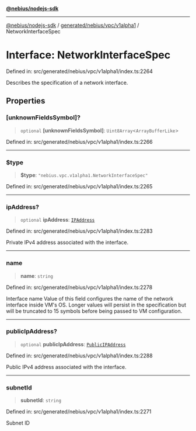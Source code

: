 [**@nebius/nodejs-sdk**](../../../../../README.md)

***

[@nebius/nodejs-sdk](../../../../../README.md) / [generated/nebius/vpc/v1alpha1](../README.md) / NetworkInterfaceSpec

# Interface: NetworkInterfaceSpec

Defined in: src/generated/nebius/vpc/v1alpha1/index.ts:2264

Describes the specification of a network interface.

## Properties

### \[unknownFieldsSymbol\]?

> `optional` **\[unknownFieldsSymbol\]**: `Uint8Array`\<`ArrayBufferLike`\>

Defined in: src/generated/nebius/vpc/v1alpha1/index.ts:2266

***

### $type

> **$type**: `"nebius.vpc.v1alpha1.NetworkInterfaceSpec"`

Defined in: src/generated/nebius/vpc/v1alpha1/index.ts:2265

***

### ipAddress?

> `optional` **ipAddress**: [`IPAddress`](IPAddress.md)

Defined in: src/generated/nebius/vpc/v1alpha1/index.ts:2283

Private IPv4 address associated with the interface.

***

### name

> **name**: `string`

Defined in: src/generated/nebius/vpc/v1alpha1/index.ts:2278

Interface name
 Value of this field configures the name of the network interface inside VM's OS.
 Longer values will persist in the specification but will be truncated to 15 symbols before being passed to VM configuration.

***

### publicIpAddress?

> `optional` **publicIpAddress**: [`PublicIPAddress`](PublicIPAddress.md)

Defined in: src/generated/nebius/vpc/v1alpha1/index.ts:2288

Public IPv4 address associated with the interface.

***

### subnetId

> **subnetId**: `string`

Defined in: src/generated/nebius/vpc/v1alpha1/index.ts:2271

Subnet ID
